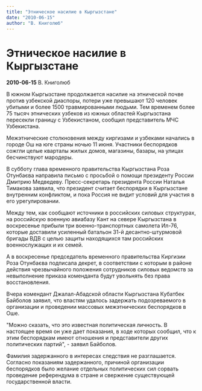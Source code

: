 ```yaml
---
title: "Этническое насилие в Кыргызстане"
date: "2010-06-15"
author: "В. Книголюб"
---
```


# Этническое насилие в Кыргызстане

**2010-06-15** В. Книголюб

В южном Кыргызстане продолжается насилие на этнической почве против узбекской диаспоры, потери уже превышают 120 человек убитыми и более 1500 травмированными людьми. Тем временем более 75 тысяч этнических узбеков из южных областей Кыргызстана пересекли границу с Узбекистаном, сообщил представитель МЧС Узбекистана.

Межэтнические столкновения между киргизами и узбеками начались в городе Ош на юге страны ночью 11 июня. Участники беспорядков сожгли целые кварталы жилых домов, магазины, базары, на улицах бесчинствуют мародеры.

В субботу глава временного правительства Кыргызстана Роза Отунбаєва направила письмо с просьбой о помощи президенту России Дмитрию Медведеву. Пресс-секретарь президента России Наталья Тимакова заявила, что президент считает беспорядки в Кыргызстане внутренним конфликтом, и пока Россия не видит условий для участия в его урегулировании.

Между тем, как сообщают источники в российских силовых структурах, на российскую военную авиабазу Кант на севере Кыргызстана в воскресенье прибыли три военно-транспортных самолета Ил-76, которые доставили усиленный батальон 31-й десантно-штурмовой бригады ВДВ с целью защиты находящихся там российских военнослужащих и их семей.

А в воскресенье председатель временного правительства Киргизии Роза Отунбаєва подписала декрет, в соответствии с которым в районе действия чрезвычайного положения сотрудников силовых ведомств за невыполнение приказа коменданта будут увольнять без права восстановления.

Вчера комендант Джалал-Абадской области Кыргызстана Кубатбек Байболов заявил, что властям удалось задержать подозреваемого в организации и проведении массовых межэтнических беспорядков в Оше.

"Можно сказать, что это известная политическая личность. В настоящее время он уже дает показания, в ходе которых сообщил, что к этим беспорядкам имеют отношения и представители других политических партий", - заявил Байболов.

Фамилия задержанного в интересах следствия не разглашается. Согласно показаниям задержанного, причиной организации беспорядков было желание отдельных политических сил сорвать проведение референдума в стране и свержение существующей государственной власти.